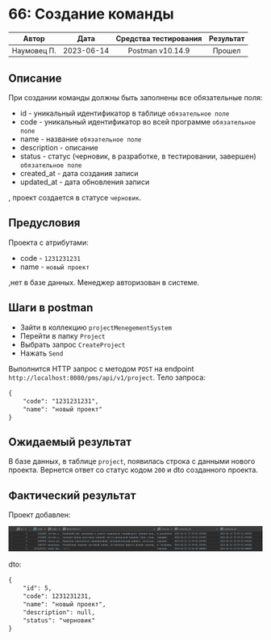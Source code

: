 # 66: Создание команды

|    Автор    |    Дата    | Средства тестирования | Результат |
|:-----------:|:----------:|:---------------------:|:---------:|
| Наумовец П. | 2023-06-14 |   Postman v10.14.9    |  Прошел   |

## Описание

При создании команды должны быть заполнены все обязательные поля:

* id - уникальный идентификатор в таблице `обязательное поле`
* code - уникальный идентификатор во всей программе `обязательное поле`
* name - название `обязательное поле`
* description - описание
* status - статус (черновик, в разработке, в тестировании, завершен) `обязательное поле`
* created_at - дата создания записи
* updated_at - дата обновления записи

, проект создается в статусе `черновик`.

## Предусловия

Проекта с атрибутами:

* code - `1231231231`
* name - `новый проект`

,нет в базе данных. Менеджер авторизован в системе.

## Шаги в postman

* Зайти в коллекцию `projectMenegementSystem`
* Перейти в папку `Project`
* Выбрать запрос `CreateProject`
* Нажать `Send`

Выполнится HTTP запрос с методом `POST` на endpoint `http://localhost:8080/pms/api/v1/project`. Тело запроса:

```
{
    "code": "1231231231",
    "name": "новый проект"
}
```

## Ожидаемый результат

В базе данных, в таблице `project`, появилась строка с данными нового проекта. Вернется ответ со статус кодом `200` и 
dto созданного проекта.

## Фактический результат

Проект добавлен:

![Image alt](https://github.com/PavelNaymovets/project_management_system/blob/develop/doc/test-case/screenshot/project/project_create.PNG)

dto:

```
{
    "id": 5,
    "code": 1231231231,
    "name": "новый проект",
    "description": null,
    "status": "черновик"
}
```